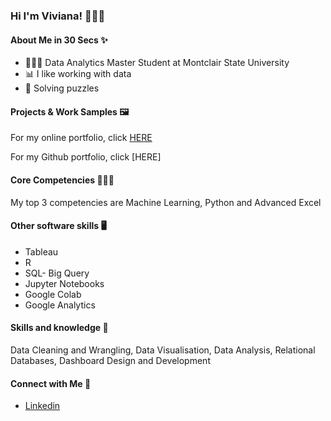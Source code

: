 ### Hi I'm Viviana! 👩🏽‍💻

#### About Me in 30 Secs ✨

- 👩🏽‍🦰 Data Analytics Master Student at Montclair State University
- 📊 I like working with data 
- 📝 Solving puzzles 

#### Projects & Work Samples 🖼

For my online portfolio, click [HERE](https://pavonv1.wixsite.com/viviana-pavon)

For my Github portfolio, click [HERE] 

#### Core Competencies 🏋🏼‍♀️

My top 3 competencies are Machine Learning, Python and Advanced Excel 

#### Other software skills 🖥

- Tableau
- R
- SQL- Big Query
- Jupyter Notebooks
- Google Colab
- Google Analytics

#### Skills and knowledge 📓

Data Cleaning and Wrangling, Data Visualisation, Data Analysis, Relational Databases, Dashboard Design and Development

#### Connect with Me 📌
- [Linkedin](https://www.linkedin.com/in/viviana-pavon/)

